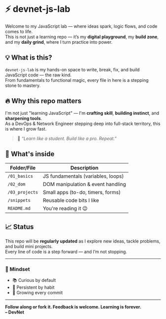 # ⚡ devnet-js-lab

Welcome to my JavaScript lab — where ideas spark, logic flows, and code comes to life.  
This is not just a learning repo — it’s my **digital playground**, my **build zone**, and my **daily grind**, where I turn practice into power.

## 💡 What is this?

`devnet-js-lab` is my hands-on space to write, break, fix, and build JavaScript code — the raw kind.  
From fundamentals to functional magic, every file in here is a stepping stone to mastery.


## 🔥 Why this repo matters

I'm not just "learning JavaScript" — I'm **crafting skill**, **building instinct**, and **sharpening tools**.  
As a DevOps & Network Engineer stepping deep into full-stack territory, this is where I grow fast.

> 💬 _“Learn like a student. Build like a pro. Repeat.”_

## 🧩 What's inside

| Folder/File           | Description                         |
|-----------------------|-------------------------------------|
| `/01_basics`          | JS fundamentals (variables, loops)  |
| `/02_dom`             | DOM manipulation & event handling   |
| `/03_projects`        | Small apps (to-do, timers, forms)   |
| `/snippets`           | Reusable code bits I like           |
| `README.md`           | You're reading it 😉                |

## 📈 Status

This repo will be **regularly updated** as I explore new ideas, tackle problems, and build mini projects.  
Every line of code is a step forward — and I’m not stopping.

---

### 🧠 Mindset

- 📚 Curious by default  
- 💪 Persistent by habit  
- 🚀 Growing every commit

---

**Follow along or fork it. Feedback is welcome. Learning is forever.**  
**– DevNet**

